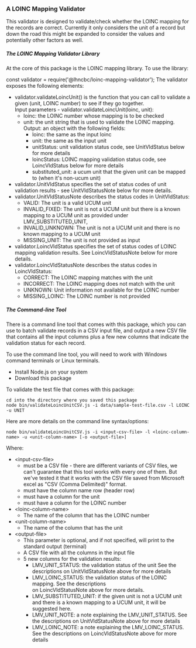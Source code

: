 ### A LOINC Mapping Validator

This validator is designed to validate/check whether the LOINC mapping for the records
are correct. Currently it only considers the unit of a record but down the road this
might be expanded to consider the values and potentially other factors as well.

##### The LOINC Mapping Validator Library
At the core of this package is the LOINC mapping library. To use the library:

const validator = require('@lhncbc/loinc-mapping-validator');
The validator exposes the following elements:
- validator.validateLoincUnit() is the function that you can call to validate a given 
  (unit, LOINC number) to see if they go together.  
  Input parameters - validator.validateLoincUnit(loinc, unit):
    - loinc: the LOINC number whose mapping is to be checked
    - unit: the unit string that is used to validate the LOINC mapping.   
  Output: an object with the following fields:
      - loinc: the same as the input loinc
      - unit: the same as the input unit
      - unitStatus: unit validation status code, see UnitVldStatus below for more details
      - loincStatus: LOINC mapping validation status code, see LoincVldStatus below for more details
      - substituted_unit: a ucum unit that the given unit can be mapped to (when it's non-ucum unit)  
- validator.UnitVldStatus specifies the set of status codes of unit validation results -
  see UnitVldStatusNote below for more details.
- validator.UnitVldStatusNote describes the status codes in UnitVldStatus:
    - VALID: The unit is a valid UCUM unit
    - INVALID_FIXED: The unit is not a UCUM unit but there is a known mapping 
      to a UCUM unit as provided under LMV_SUBSTITUTED_UNIT,
    - INVALID_UNKNOWN: The unit is not a UCUM unit and there is no known mapping to a UCUM unit
    - MISSING_UNIT: The unit is not provided as input
- validator.LoincVldStatus specifies the set of status codes of LOINC mapping validation 
  results. See LoincVldStatusNote below for more details.
- validator.LoincVldStatusNote describes the status codes in LoincVldStatus:
    - CORRECT: The LOINC mapping matches with the unit
    - INCORRECT: The LOINC mapping does not match with the unit
    - UNKNOWN: Unit information not available for the LOINC number
    - MISSING_LOINC: The LOINC number is not provided

##### The Command-line Tool
There is a command line tool that comes with this package, which you can use to
batch validate records in a CSV input file, and output a new CSV file that contains
all the input columns plus a few new columns that indicate the validation status
for each record.

To use the command line tool, you will need to work with Windows command terminals or
Linux terminals.
- Install Node.js on your system
- Download this package

To validate the test file that comes with this package:

    cd into the directory where you saved this package
    node bin/validateLoincUnitCSV.js -i data/sample-test-file.csv -l LOINC -u UNIT

Here are more details on the command line syntax/options:

    node bin/validateLoincUnitCSV.js -i <input-csv-file> -l <loinc-column-name> -u <unit-column-name> [-o <output-file>]
Where:
- \<input-csv-file\>
    - must be a CSV file - there are different variants of CSV files, we can't guarantee that
      this tool works with every one of them. But we've tested it that it works with the CSV 
      file saved from Microsoft excel as "CSV (Comma Delimited)" format.
    - must have the column name row (header row)
    - must have a column for the unit
    - must have a column for the LOINC number
- \<loinc-column-name\>
    - The name of the column that has the LOINC number
- \<unit-column-name\>
    - The name of the column that has the unit
- \<output-file\>
   - This parameter is optional, and if not specified, will print to the standard output (terminal)
   - A CSV file with all the columns in the input file
   - 5 new columns for the validation results:
      - LMV_UNIT_STATUS: the validation status of the unit See the descriptions on 
        UnitVldStatusNote above for more details
      - LMV_LOINC_STATUS: the validation status of the LOINC mapping. See the descriptions  
        on LoincVldStatusNote above for more details.
      - LMV_SUBSTITUTED_UNIT: if the given unit is not a UCUM unit and there is a known mapping 
        to a UCUM unit, it will be suggested here.
      - LMV_UNIT_NOTE: a note explaining the LMV_UNIT_STATUS. See the descriptions on
        UnitVldStatusNote above for more details
      - LMV_LOINC_NOTE: a note explaining the LMV_LOINC_STATUS. See the descriptions on
        LoincVldStatusNote above for more details 
    
